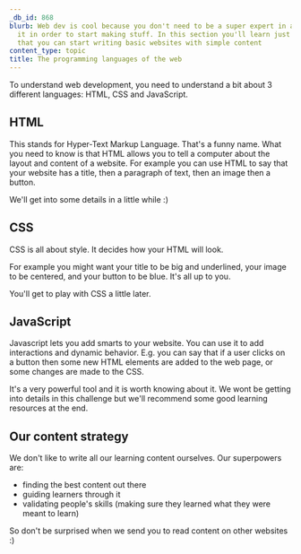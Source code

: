 ```yaml
---
_db_id: 868
blurb: Web dev is cool because you don't need to be a super expert in any part of
  it in order to start making stuff. In this section you'll learn just enough HTML
  that you can start writing basic websites with simple content
content_type: topic
title: The programming languages of the web
---
```


To understand web development, you need to understand a bit about 3 different languages: HTML, CSS and JavaScript.

## HTML

This stands for Hyper-Text Markup Language. That's a funny name. What you need to know is that HTML allows you to tell a computer about the layout and content of a website. For example you can use HTML to say that your website has a title, then a paragraph of text, then an image then a button. 

We'll get into some details in a little while :) 

## CSS 

CSS is all about style. It decides how your HTML will look.

For example you might want your title to be big and underlined, your image to be centered, and your button to be blue. It's all up to you. 

You'll get to play with CSS a little later.

## JavaScript

Javascript lets you add smarts to your website. You can use it to add interactions and dynamic behavior. E.g. you can say that if a user clicks on a button then some new HTML elements are added to the web page, or some changes are made to the CSS. 

It's a very powerful tool and it is worth knowing about it. We wont be getting into details in this challenge but we'll recommend some good learning resources at the end. 

## Our content strategy

We don't like to write all our learning content ourselves. Our superpowers are: 

- finding the best content out there
- guiding learners through it
- validating people's skills (making sure they learned what they were meant to learn)

So don't be surprised when we send you to read content on other websites :)
